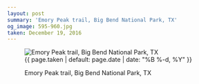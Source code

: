 ```yaml
---
layout: post
summary: 'Emory Peak trail, Big Bend National Park, TX'
og_image: 595-960.jpg
taken: December 19, 2016
---
```


<figure class="post">
<img alt="Emory Peak trail, Big Bend National Park, TX" sizes="(min-width: 700px) 50vw, calc(100vw - 2rem)" src="{{ site.assets_url }}/595-480.jpg" srcset="{{ site.assets_url }}/595-240.jpg 240w, {{ site.assets_url }}/595-480.jpg 480w, {{ site.assets_url }}/595-720.jpg 720w, {{ site.assets_url }}/595-960.jpg 960w"/>
<figcaption>
<time>{{ page.taken | default: page.date | date: "%B %-d, %Y" }}</time>
<p>Emory Peak trail, Big Bend National Park, TX</p>
</figcaption>
</figure>
